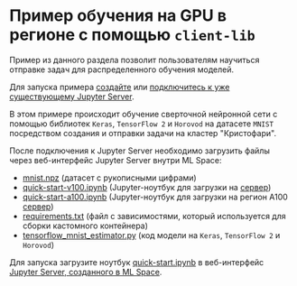 # Пример обучения на GPU в регионе с помощью `client-lib` 

Пример из данного раздела позволит пользователям научиться отправке задач для распределенного обучения моделей.

Для запуска примера [создайте](https://cloud.ru/ru/docs/aicloud/mlspace/concepts/guides/guides__jupyter/environments__environments__jupyter-server__create-new-jupyter-server.html) или [подключитесь к уже существующему Jupyter Server](https://cloud.ru/ru/docs/aicloud/mlspace/concepts/guides/guides__jupyter/environments__environments__jupyter-server__connect-to-exist.html).

В этом примере происходит обучение сверточной нейронной сети с помощью библиотек `Keras`, `TensorFlow 2` и `Horovod` на датасете `MNIST` посредством создания и отправки задачи на кластер "Кристофари".

После подключения к Jupyter Server необходимо загрузить файлы через веб-интерфейс Jupyter Server внутри ML Space:

 * [mnist.npz](mnist.npz) (датасет с рукописными цифрами)
 * [quick-start-v100.ipynb](quick-start-v100.ipynb) (Jupyter-ноутбук для загрузки на [сервер](https://console.cloud.ru/projects/))
 * [quick-start-a100.ipynb](quick-start-a100.ipynb) (Jupyter-ноутбук для загрузки на регион A100 [сервер](https://console.cloud.ru/projects/))
 * [requirements.txt](requirements.txt) (файл с зависимостями, который используется для сборки кастомного контейнера)
 * [tensorflow_mnist_estimator.py](tensorflow_mnist_estimator.py) (код модели на `Keras`, `TensorFlow 2` и `Horovod`)

Для запуска загрузите ноутбук [quick-start.ipynb](quick-start.ipynb) в веб-интерфейс [Jupyter Server, созданного в ML Space](https://mlspace.aicloud.sbercloud.ru/mlspace/jupyter-server).
